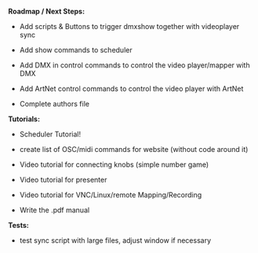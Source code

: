 **Roadmap / Next Steps:** <p/>

- Add scripts & Buttons to trigger dmxshow together with videoplayer sync
- Add show commands to scheduler

- Add DMX in control commands to control the video player/mapper with DMX
- Add ArtNet control commands to control the video player with ArtNet

- Complete authors file


**Tutorials:** <p/>

- Scheduler Tutorial!

- create list of OSC/midi commands for website (without code around it)
- Video tutorial for connecting knobs (simple number game)
- Video tutorial for presenter
- Video tutorial for VNC/Linux/remote Mapping/Recording

- Write the .pdf manual


**Tests:** <p/>

- test sync script with large files, adjust window if necessary
